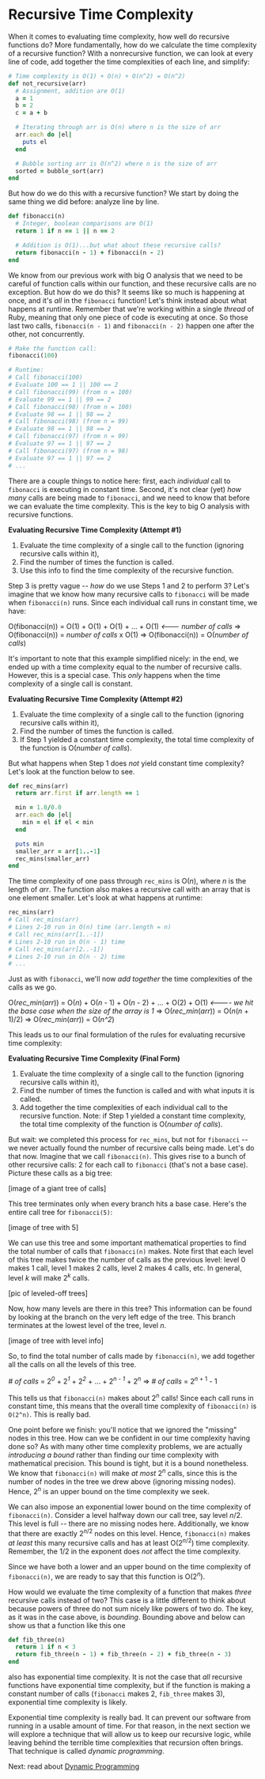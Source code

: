 # Recursive Time Complexity

When it comes to evaluating time complexity, how well do recursive functions do? More fundamentally, how do we calculate the time complexity of a recursive function? With a nonrecursive function, we can look at every line of code, add together the time complexities of each line, and simplify:

```ruby
# Time complexity is O(1) + O(n) + O(n^2) = O(n^2)
def not_recursive(arr)
  # Assignment, addition are O(1)
  a = 1
  b = 2
  c = a + b

  # Iterating through arr is O(n) where n is the size of arr
  arr.each do |el|
    puts el
  end

  # Bubble sorting arr is O(n^2) where n is the size of arr
  sorted = bubble_sort(arr)
end
```
But how do we do this with a recursive function? We start by doing the same thing we did before: analyze line by line.

```ruby
def fibonacci(n)
  # Integer, boolean comparisons are O(1)
  return 1 if n == 1 || n == 2

  # Addition is O(1)...but what about these recursive calls?
  return fibonacci(n - 1) + fibonacci(n - 2)
end
```
We know from our previous work with big O analysis that we need to be careful of function calls within our function, and these recursive calls are no exception. But how do we do this? It seems like so much is happening at once, and it's *all* in the `fibonacci` function! Let's think instead about what happens at runtime. Remember that we're working within a single *thread* of Ruby, meaning that only one piece of code is executing at once. So those last two calls, `fibonacci(n - 1)` and `fibonacci(n - 2)` happen one after the other, not concurrently.

```ruby
# Make the function call:
fibonacci(100)
```
```ruby
# Runtime:
# Call fibonacci(100)
# Evaluate 100 == 1 || 100 == 2
# Call fibonacci(99) (from n = 100)
# Evaluate 99 == 1 || 99 == 2
# Call fibonacci(98) (from n = 100)
# Evaluate 98 == 1 || 98 == 2
# Call fibonacci(98) (from n = 99)
# Evaluate 98 == 1 || 98 == 2
# Call fibonacci(97) (from n = 99)
# Evaluate 97 == 1 || 97 == 2
# Call fibonacci(97) (from n = 98)
# Evaluate 97 == 1 || 97 == 2
# ...
```
There are a couple things to notice here: first, each *individual* call to `fibonacci` is executing in constant time. Second, it's not clear (yet) *how many* calls are being made to `fibonacci`, and we need to know that before we can evaluate the time complexity. This is the key to big O analysis with recursive functions.

**Evaluating Recursive Time Complexity (Attempt #1)**
1. Evaluate the time complexity of a single call to the function (ignoring recursive calls within it),
2. Find the number of times the function is called.
3. Use this info to find the time complexity of the recursive function.

Step 3 is pretty vague -- *how* do we use Steps 1 and 2 to perform 3? Let's imagine that we know how many recursive calls to `fibonacci` will be made when `fibonacci(n)` runs. Since each individual call runs in constant time, we have:

O(fibonacci(n)) = O(1) + O(1) + O(1) + ... + O(1) *<--- number of calls*
=> O(fibonacci(n)) = *number of calls* x O(1)
=> O(fibonacci(n)) = O(*number of calls*)

It's important to note that this example simplified nicely: in the end, we ended up with a time complexity equal to the number of recursive calls. However, this is a special case. This *only* happens when the time complexity of a single call is constant.

**Evaluating Recursive Time Complexity (Attempt #2)**
1. Evaluate the time complexity of a single call to the function (ignoring recursive calls within it),
2. Find the number of times the function is called.
3. If Step 1 yielded a constant time complexity, the total time complexity of the function is O(*number of calls*).

But what happens when Step 1 does *not* yield constant time complexity? Let's look at the function below to see.

```ruby
def rec_mins(arr)
  return arr.first if arr.length == 1

  min = 1.0/0.0
  arr.each do |el|
    min = el if el < min
  end

  puts min
  smaller_arr = arr[1..-1]
  rec_mins(smaller_arr)
end
```
The time complexity of one pass through `rec_mins` is O(*n*), where *n* is the length of *arr*. The function also makes a recursive call with an array that is one element smaller. Let's look at what happens at runtime:

```ruby
rec_mins(arr)
# Call rec_mins(arr)
# Lines 2-10 run in O(n) time (arr.length = n)
# Call rec_mins(arr[1..-1])
# Lines 2-10 run in O(n - 1) time
# Call rec_mins(arr[2..-1])
# Lines 2-10 run in O(n - 2) time
# ...
```
Just as with `fibonacci`, we'll now *add together* the time complexities of the calls as we go.

O(*rec_min*(*arr*)) = O(*n*) + O(*n* - 1) + O(*n* - 2) + ... + O(2) + O(1) *<---- we hit the base case when the size of the array is 1*
=> O(*rec_min*(*arr*)) = O(*n*(*n* + 1)/2)
=> O(*rec_min*(*arr*)) = O(*n^2*)

This leads us to our final formulation of the rules for evaluating recursive time complexity:

**Evaluating Recursive Time Complexity (Final Form)**
1. Evaluate the time complexity of a single call to the function (ignoring recursive calls within it),
2. Find the number of times the function is called and with what inputs it is called.
3. Add together the time complexities of each individual call to the recursive function. Note: if Step 1 yielded a constant time complexity, the total time complexity of the function is O(*number of calls*).

But wait: we completed this process for `rec_mins`, but not for `fibonacci` -- we never actually found the number of recursive calls being made. Let's do that now. Imagine that we call `fibonacci(n)`. This gives rise to a bunch of other recursive calls: 2 for each call to `fibonacci` (that's not a base case). Picture these calls as a big tree:

[image of a giant tree of calls]

This tree terminates only when every branch hits a base case. Here's the entire call tree for `fibonacci(5)`:

[image of tree with 5]

We can use this tree and some important mathematical properties to find the total number of calls that `fibonacci(n)` makes. Note first that each level of this tree makes twice the number of calls as the previous level: level 0 makes 1 call, level 1 makes 2 calls, level 2 makes 4 calls, etc. In general, level *k* will make 2<sup><i>k</i></sup> calls.

[pic of leveled-off trees]

Now, how many levels are there in this tree? This information can be found by looking at the branch on the very left edge of the tree. This branch terminates at the lowest level of the tree, level *n*.

[image of tree with level info]

So, to find the total number of calls made by `fibonacci(n)`, we add together all the calls on all the levels of this tree.

*# of calls* = 2<sup><i>0</i></sup> + 2<sup><i>1</i></sup> + 2<sup><i>2</i></sup> + ... + 2<sup><i>n - 1</i></sup> + 2<sup><i>n</i></sup>
=> *# of calls* = 2<sup><i>n</i> + 1</sup> - 1

This tells us that `fibonacci(n)` makes about 2<sup><i>n</i></sup> calls! Since each call runs in constant time, this means that the overall time complexity of `fibonacci(n)` is `O(2^n)`. This is really bad.

One point before we finish: you'll notice that we ignored the "missing" nodes in this tree. How can we be confident in our time complexity having done so? As with many other time complexity problems, we are actually *introducing a bound* rather than finding our time complexity with mathematical precision. This bound is tight, but it is a bound nonetheless. We know that `fibonacci(n)` will make *at most* 2<sup><i>n</i></sup> calls, since this is the number of nodes in the tree we drew above (ignoring missing nodes). Hence, 2<sup><i>n</i></sup> is an upper bound on the time complexity we seek.

We can also impose an exponential lower bound on the time complexity of `fibonacci(n)`. Consider a level halfway down our call tree, say level *n*/2. This level is full -- there are no missing nodes here. Additionally, we know that there are exactly 2<sup><i>n</i>/2</sup> nodes on this level. Hence, `fibonacci(n)` makes *at least* this many recursive calls and has at least O(2<sup><i>n</i>/2</sup>) time complexity. Remember, the 1/2 in the exponent does *not* affect the time complexity.

Since we have both a lower and an upper bound on the time complexity of `fibonacci(n)`, we are ready to say that this function is O(2<sup><i>n</i></sup>).

How would we evaluate the time complexity of a function that makes *three* recursive calls instead of two? This case is a little different to think about because powers of three do not sum nicely like powers of two do. The key, as it was in the case above, is *bounding*. Bounding above and below can show us that a function like this one

```ruby
def fib_three(n)
  return 1 if n < 3
  return fib_three(n - 1) + fib_three(n - 2) + fib_three(n - 3)
end
```
also has exponential time complexity. It is not the case that *all* recursive functions have exponential time complexity, but if the function is making a constant number of calls (`fibonacci` makes 2, `fib_three` makes 3), exponential time complexity is likely.

Exponential time complexity is really bad. It can prevent our software from running in a usable amount of time. For that reason, in the next section we will explore a technique that will allow us to keep our recursive logic, while leaving behind the terrible time complexities that recursion often brings. That technique is called *dynamic programming*.

Next: read about [Dynamic Programming](./dynamic_programming_1.md)
